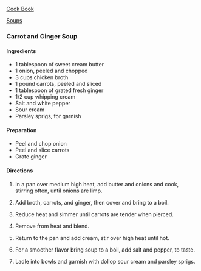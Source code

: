 [Cook Book](https://github.com/vmsmith/CookBook/blob/master/README.md)

[Soups](https://github.com/vmsmith/CookBook/blob/master/soups.md)

### Carrot and Ginger Soup  

#### Ingredients  

* 1 tablespoon of sweet cream butter
* 1 onion, peeled and chopped
* 3 cups chicken broth
* 1 pound carrots, peeled and sliced
* 1 tablespoon of grated fresh ginger
* 1/2 cup whipping cream
* Salt and white pepper
* Sour cream
* Parsley sprigs, for garnish  

#### Preparation  

* Peel and chop onion  
* Peel and slice carrots  
* Grate ginger  

#### Directions  

1. In a pan over medium high heat, add butter and onions and cook, stirring often, until onions are limp. 

2. Add broth, carrots, and ginger, then cover and bring to a boil. 

3. Reduce heat and simmer until carrots are tender when pierced.

4. Remove from heat and blend. 

5. Return to the pan and add cream, stir over high heat until hot. 

6. For a smoother flavor bring soup to a boil, add salt and pepper, to taste.

7. Ladle into bowls and garnish with dollop sour cream and parsley sprigs.

